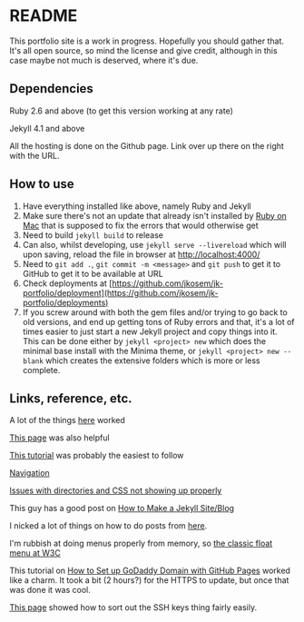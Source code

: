 # README

This portfolio site is a work in progress. Hopefully you should gather that. It's all open source, so mind the license and give credit, although in this case maybe not much is deserved, where it's due.

## Dependencies

Ruby 2.6 and above (to get this version working at any rate)

Jekyll 4.1 and above

All the hosting is done on the Github page. Link over up there on the right with the URL.

## How to use

1. Have everything installed like above, namely Ruby and Jekyll
2. Make sure there's not an update that already isn't installed by [Ruby on Mac](https://www.rubyonmac.dev) that is supposed to fix the errors that would otherwise get
3. Need to build `jekyll build` to release
4. Can also, whilst developing, use `jekyll serve --livereload` which will upon saving, reload the file in browser at [http://localhost:4000/](http://localhost:4000/)
5. Need to `git add .`, `git commit -m <message>` and `git push` to get it to GitHub to get it to be available at URL
6. Check deployments at [https://github.com/jkosem/jk-portfolio/deployment](https://github.com/jkosem/jk-portfolio/deployments)
7. If you screw around with both the gem files and/or trying to go back to old versions, and end up getting tons of Ruby errors and that, it's a lot of times easier to just start a new Jekyll project and copy things into it. This can be done either by `jekyll <project> new` which does the minimal base install with the Minima theme, or `jekyll <project> new --blank` which creates the extensive folders which is more or less complete.

## Links, reference, etc.

A lot of the things [here](https://github.com/jekyll/jekyll/issues/3984) worked

[This page](https://idratherbewriting.com/documentation-theme-jekyll/mydoc_install_jekyll_on_mac.html) was also helpful

[This tutorial](https://www.youtube.com/watch?v=-LhLFeuvc38) was probably the easiest to follow

[Navigation](https://learn.cloudcannon.com/jekyll/simple-navigation/)

[Issues with directories and CSS not showing up properly](https://github.community/t/css-not-being-applied-in-pages/10466/10)

This guy has a good post on [How to Make a Jekyll Site/Blog](https://brianm.me/posts/how-to-make-jekyll-site-blog)

I nicked a lot of things on how to do posts from [here](https://www.section.io/engineering-education/build-a-jekyll-site/).

I'm rubbish at doing menus properly from memory, so [the classic float menu at W3C](https://www.w3schools.com/Css/css_navbar_horizontal.asp)

This tutorial on [How to Set up GoDaddy Domain with GitHub Pages](https://hackernoon.com/how-to-set-up-godaddy-domain-with-github-pages-a9300366c7b) worked like a charm. It took a bit (2 hours?) for the HTTPS to update, but once that was done it was cool.

[This page](https://jhooq.com/github-permission-denied-publickey/) showed how to sort out the SSH keys thing fairly easily.
